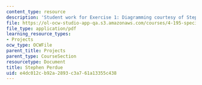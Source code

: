 ```yaml
---
content_type: resource
description: 'Student work for Exercise 1: Diagramming courtesy of Stephen Perdue.'
file: https://ol-ocw-studio-app-qa.s3.amazonaws.com/courses/4-195-special-problems-in-architectural-design-spring-2005/e4dc012cb92a2893c3a761a13355c438_1perdue.pdf
file_type: application/pdf
learning_resource_types:
- Projects
ocw_type: OCWFile
parent_title: Projects
parent_type: CourseSection
resourcetype: Document
title: Stephen Perdue
uid: e4dc012c-b92a-2893-c3a7-61a13355c438
---
```

